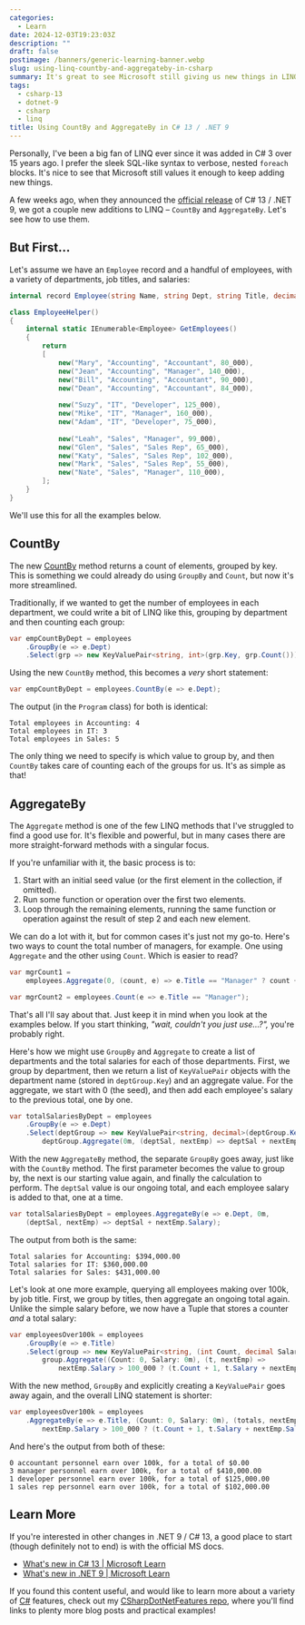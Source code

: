 ```yaml
---
categories:
  - Learn
date: 2024-12-03T19:23:03Z
description: ""
draft: false
postimage: /banners/generic-learning-banner.webp
slug: using-linq-countby-and-aggregateby-in-csharp
summary: It's great to see Microsoft still giving us new things in LINQ. With C# 13 / .NET 9, we get CountBy and AggregateBy, so let's see how to use them.
tags:
  - csharp-13
  - dotnet-9
  - csharp
  - linq
title: Using CountBy and AggregateBy in C# 13 / .NET 9
---
```

Personally, I've been a big fan of LINQ ever since it was added in C# 3 over 15 years ago. I prefer the sleek SQL-like syntax to verbose, nested `foreach` blocks. It's nice to see that Microsoft still values it enough to keep adding new things.

A few weeks ago, when they announced the [official release](https://dotnet.microsoft.com/en-us/platform/support/policy/dotnet-core#lifecycle) of C# 13 / .NET 9, we got a couple new additions to LINQ – `CountBy` and `AggregateBy`. Let's see how to use them.

## But First...

Let's assume we have an `Employee` record and a handful of employees, with a variety of departments, job titles, and salaries:

```csharp
internal record Employee(string Name, string Dept, string Title, decimal Salary);

class EmployeeHelper()
{
    internal static IEnumerable<Employee> GetEmployees()
    {
        return
        [
            new("Mary", "Accounting", "Accountant", 80_000),
            new("Jean", "Accounting", "Manager", 140_000),
            new("Bill", "Accounting", "Accountant", 90_000),
            new("Dean", "Accounting", "Accountant", 84_000),
            
            new("Suzy", "IT", "Developer", 125_000),
            new("Mike", "IT", "Manager", 160_000),
            new("Adam", "IT", "Developer", 75_000),
            
            new("Leah", "Sales", "Manager", 99_000),
            new("Glen", "Sales", "Sales Rep", 65_000),
            new("Katy", "Sales", "Sales Rep", 102_000),
            new("Mark", "Sales", "Sales Rep", 55_000),
            new("Nate", "Sales", "Manager", 110_000),
        ];
    }
}
```

We'll use this for all the examples below.

## CountBy

The new [CountBy](https://learn.microsoft.com/en-us/dotnet/api/system.linq.enumerable.countby?view=net-9.0) method returns a count of elements, grouped by key. This is something we could already do using `GroupBy` and `Count`, but now it's more streamlined.

Traditionally, if we wanted to get the number of employees in each department, we could write a bit of LINQ like this, grouping by department and then counting each group:

```csharp
var empCountByDept = employees
    .GroupBy(e => e.Dept)
    .Select(grp => new KeyValuePair<string, int>(grp.Key, grp.Count()));
```

Using the new `CountBy` method, this becomes a _very_ short statement:

```csharp
var empCountByDept = employees.CountBy(e => e.Dept);
```

The output (in the `Program` class) for both is identical:

```none
Total employees in Accounting: 4
Total employees in IT: 3
Total employees in Sales: 5
```

The only thing we need to specify is which value to group by, and then `CountBy` takes care of counting each of the groups for us. It's as simple as that!

## AggregateBy

The `Aggregate` method is one of the few LINQ methods that I've struggled to find a good use for. It's flexible and powerful, but in many cases there are more straight-forward methods with a singular focus.

If you're unfamiliar with it, the basic process is to:

1. Start with an initial seed value (or the first element in the collection, if omitted).
2. Run some function or operation over the first two elements.
3. Loop through the remaining elements, running the same function or operation against the result of step 2 and each new element.

We can do a lot with it, but for common cases it's just not my go-to. Here's two ways to count the total number of managers, for example. One using `Aggregate` and the other using `Count`. Which is easier to read?

```csharp
var mgrCount1 =
    employees.Aggregate(0, (count, e) => e.Title == "Manager" ? count + 1 : count);

var mgrCount2 = employees.Count(e => e.Title == "Manager");
```

That's all I'll say about that. Just keep it in mind when you look at the examples below. If you start thinking, _"wait, couldn't you just use...?",_ you're probably right.

Here's how we might use `GroupBy` and `Aggregate` to create a list of departments and the total salaries for each of those departments. First, we group by department, then we return a list of `KeyValuePair` objects with the department name (stored in `deptGroup.Key`) and an aggregate value. For the aggregate, we start with 0 (the seed), and then add each employee's salary to the previous total, one by one.

```csharp
var totalSalariesByDept = employees
    .GroupBy(e => e.Dept)
    .Select(deptGroup => new KeyValuePair<string, decimal>(deptGroup.Key,
        deptGroup.Aggregate(0m, (deptSal, nextEmp) => deptSal + nextEmp.Salary)));
```

With the new `AggregateBy` method, the separate `GroupBy` goes away, just like with the `CountBy` method. The first parameter becomes the value to group by, the next is our starting value again, and finally the calculation to perform. The `deptSal` value is our ongoing total, and each employee salary is added to that, one at a time.

```csharp
var totalSalariesByDept = employees.AggregateBy(e => e.Dept, 0m,
    (deptSal, nextEmp) => deptSal + nextEmp.Salary);
```

The output from both is the same:

```none
Total salaries for Accounting: $394,000.00
Total salaries for IT: $360,000.00
Total salaries for Sales: $431,000.00
```

Let's look at one more example, querying all employees making over 100k, by job title. First, we group by titles, then aggregate an ongoing total again. Unlike the simple salary before, we now have a Tuple that stores a counter _and_ a total salary:

```csharp
var employeesOver100k = employees
    .GroupBy(e => e.Title)
    .Select(group => new KeyValuePair<string, (int Count, decimal Salary)>(group.Key,
        group.Aggregate((Count: 0, Salary: 0m), (t, nextEmp) =>
            nextEmp.Salary > 100_000 ? (t.Count + 1, t.Salary + nextEmp.Salary) : t)));
```

With the new method, `GroupBy` and explicitly creating a `KeyValuePair` goes away again, and the overall LINQ statement is shorter:

```csharp
var employeesOver100k = employees
    .AggregateBy(e => e.Title, (Count: 0, Salary: 0m), (totals, nextEmp) =>
        nextEmp.Salary > 100_000 ? (t.Count + 1, t.Salary + nextEmp.Salary) : t);
```

And here's the output from both of these:

```none
0 accountant personnel earn over 100k, for a total of $0.00
3 manager personnel earn over 100k, for a total of $410,000.00
1 developer personnel earn over 100k, for a total of $125,000.00
1 sales rep personnel earn over 100k, for a total of $102,000.00
```

## Learn More

If you're interested in other changes in .NET 9 / C# 13, a good place to start (though definitely not to end) is with the official MS docs.

- [What's new in C# 13 | Microsoft Learn](https://learn.microsoft.com/en-us/dotnet/csharp/whats-new/csharp-13)
- [What's new in .NET 9 | Microsoft Learn](https://learn.microsoft.com/en-us/dotnet/core/whats-new/dotnet-9/overview)

If you found this content useful, and would like to learn more about a variety of [C#](https://grantwinney.com/tags/csharp/) features, check out my [CSharpDotNetFeatures repo](https://github.com/grantwinney/CSharpDotNetFeatures), where you'll find links to plenty more blog posts and practical examples!
